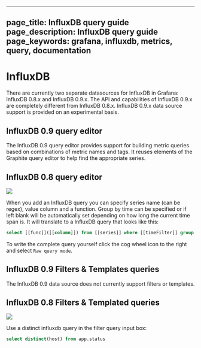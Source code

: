 ----
page_title: InfluxDB query guide
page_description: InfluxDB query guide
page_keywords: grafana, influxdb, metrics, query, documentation
---


# InfluxDB

There are currently two separate datasources for InfluxDB in Grafana: InfluxDB 0.8.x and InfluxDB 0.9.x. The API and capabilities of InfluxDB 0.9.x are completely different from InfluxDB 0.8.x. InfluxDB 0.9.x data source support is provided on an experimental basis.

## InfluxDB 0.9 query editor

The InfluxDB 0.9 query editor provides support for building metric queries based on combinations of metric names and tags. It reuses elements of the Graphite query editor to help find the appropriate series. 

## InfluxDB 0.8 query editor

![](/img/v1/influxdb_editor.png)

When you add an InfluxDB query you can specify series name (can be regex), value column and a function. Group by time can be specified or if left blank will be automatically set depending on how long the current time span is. It will translate to a InfluxDB query that looks like this:

```sql
select [[func]]([[column]]) from [[series]] where [[timeFilter]] group by time([[interval]]) order asc
```

To write the complete query yourself click the cog wheel icon to the right and select ``Raw query mode``.

## InfluxDB 0.9 Filters & Templates queries

The InfluxDB 0.9 data source does not currently support filters or templates.

## InfluxDB 0.8 Filters & Templated queries

![](/img/animated_gifs/influxdb_templated_query.gif)


Use a distinct influxdb query in the filter query input box:

```sql
select distinct(host) from app.status
```



